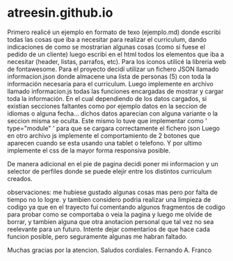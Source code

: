 # atreesin.github.io

Primero realicé un ejemplo en formato de texo (ejemplo.md) donde escribi todas las cosas que iba a necesitar para realizar el curriculum, dando indicaciones de como se mostrarian algunas cosas (como si fuese el pedido de un cliente) luego escribi en el html todos los elementos que iba a necesitar (header, listas, parrafos, etc).
Para los iconos utilicé la libreria web de fontawesome.
Para el proyecto decidí utilizar un fichero JSON llamado informacion.json donde almacene una lista de personas (5) con toda la información necesaria para el curriculum.
Luego implemente en archivo llamado informacion.js todas las funciones encargadas de mostrar y cargar toda la información. En el cual dependiendo de los datos cargados, si existian secciones faltantes como por ejemplo datos en la seccion de idiomas o alguna fecha... dichos datos aparecian con alguna variante o la seccion misma se oculta. Este mismo lo tuve que implementar como ' type="module" ' para que se cargara correctamente el fichero json
Luego en otro archivo js implemente el comportamiento de 2 botones que aparecen cuando se esta usando una tablet o telefono. Y por ultimo implemente el css de la mayor forma responsiva posible.

De manera adicional en el pie de pagina decidi poner mi informacion y un selector de perfiles donde se puede elejir entre los distintos curriculum creados.

observaciones: me hubiese gustado algunas cosas mas pero por falta de tiempo no lo logre. y tambien considero podria realizar una limpieza de codigo ya que en el trayecto fui comentando algunos fragmentos de codigo para probar como se comportaba o veia la pagina y luego me olvide de borrar, y tambien alguna que otra anotacion personal que tal vez no sea reelevante para un futuro. Intente dejar comentarios de que hace cada funcion posible, pero seguramente algunas me habran faltado.

Muchas gracias por la atencion.
Saludos cordiales.
Fernando A. Franco
